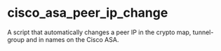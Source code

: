 # cisco_asa_peer_ip_change

A script that automatically changes a peer IP in the crypto map, tunnel-group and in names on the Cisco ASA.
